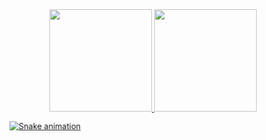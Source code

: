 <div align="center">
  <a href="https://github.com/yhulsg0d">
  <img height="180em" src="https://github-readme-stats.vercel.app/api?username=yhulsg0d&show_icons=true&theme=dracula&include_all_commits=true&count_private=true"/>
  <img height="180em" src="https://github-readme-stats.vercel.app/api/top-langs/?username=yhulsg0d&layout=compact&langs_count=7&theme=dracula"/>
</div>
  
![Snake animation](https://github.com/yhulsg0d/yhulsg0d/blob/output/github-contribution-grid-snake.svg)
